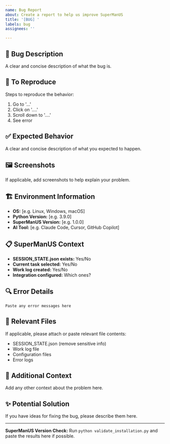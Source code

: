 ```yaml
---
name: Bug Report
about: Create a report to help us improve SuperManUS
title: '[BUG] '
labels: bug
assignees: ''

---
```


## 🐛 Bug Description
A clear and concise description of what the bug is.

## 🔄 To Reproduce
Steps to reproduce the behavior:
1. Go to '...'
2. Click on '....'
3. Scroll down to '....'
4. See error

## ✅ Expected Behavior
A clear and concise description of what you expected to happen.

## 🖼️ Screenshots
If applicable, add screenshots to help explain your problem.

## 🏗️ Environment Information
- **OS:** [e.g. Linux, Windows, macOS]
- **Python Version:** [e.g. 3.9.0]
- **SuperManUS Version:** [e.g. 1.0.0]
- **AI Tool:** [e.g. Claude Code, Cursor, GitHub Copilot]

## 📋 SuperManUS Context
- **SESSION_STATE.json exists:** Yes/No
- **Current task selected:** Yes/No
- **Work log created:** Yes/No
- **Integration configured:** Which ones?

## 🔍 Error Details
```
Paste any error messages here
```

## 📄 Relevant Files
If applicable, please attach or paste relevant file contents:
- SESSION_STATE.json (remove sensitive info)
- Work log file
- Configuration files
- Error logs

## 🧪 Additional Context
Add any other context about the problem here.

## ✨ Potential Solution
If you have ideas for fixing the bug, please describe them here.

---

**SuperManUS Version Check:**
Run `python validate_installation.py` and paste the results here if possible.